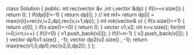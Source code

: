 class Solution {
public:
int rec(vector<int> &v ,int i,vector<int> &dp)
{
if(i>=v.size())
{
return 0;
}
if(dp[i]!=-1)
{
return dp[i];
}
// int m1=
return dp[i] = max(v[i]+rec(v,i+2,dp),rec(v,i+1,dp));
}
int rob(vector<int>& v)
{
if(v.size()==1)
{
return v[0];
}
if(v.size()==0)
{
return 0;
}
vector<int> v1,v2;
int n=v.size();
for(int i=0;i<n;i++)
{
if(i!=0)
{
v1.push_back(v[i]);
}
if(i!=n-1)
{
v2.push_back(v[i]);
}
}
vector<int> dp1(v1.size() , -1);
vector<int> dp2(v2.size() , -1);
return max(rec(v1,0,dp1),rec(v2,0,dp2));
}
};